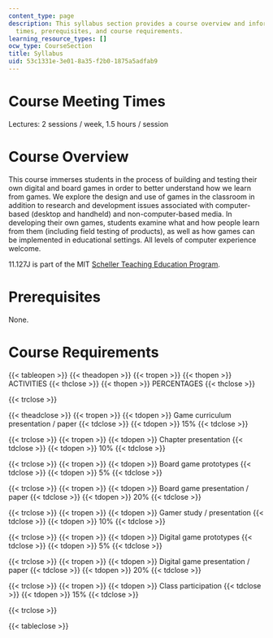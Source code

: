 ```yaml
---
content_type: page
description: This syllabus section provides a course overview and information on meeting
  times, prerequisites, and course requirements.
learning_resource_types: []
ocw_type: CourseSection
title: Syllabus
uid: 53c1331e-3e01-8a35-f2b0-1875a5adfab9
---
```


Course Meeting Times
====================

Lectures: 2 sessions / week, 1.5 hours / session

Course Overview
===============

This course immerses students in the process of building and testing their own digital and board games in order to better understand how we learn from games. We explore the design and use of games in the classroom in addition to research and development issues associated with computer-based (desktop and handheld) and non-computer-based media. In developing their own games, students examine what and how people learn from them (including field testing of products), as well as how games can be implemented in educational settings. All levels of computer experience welcome.

11.127J is part of the MIT [Scheller Teaching Education Program](http://education.mit.edu/).

Prerequisites
=============

None.

Course Requirements
===================

{{< tableopen >}}
{{< theadopen >}}
{{< tropen >}}
{{< thopen >}}
ACTIVITIES
{{< thclose >}}
{{< thopen >}}
PERCENTAGES
{{< thclose >}}

{{< trclose >}}

{{< theadclose >}}
{{< tropen >}}
{{< tdopen >}}
Game curriculum presentation / paper
{{< tdclose >}}
{{< tdopen >}}
15%
{{< tdclose >}}

{{< trclose >}}
{{< tropen >}}
{{< tdopen >}}
Chapter presentation
{{< tdclose >}}
{{< tdopen >}}
10%
{{< tdclose >}}

{{< trclose >}}
{{< tropen >}}
{{< tdopen >}}
Board game prototypes
{{< tdclose >}}
{{< tdopen >}}
5%
{{< tdclose >}}

{{< trclose >}}
{{< tropen >}}
{{< tdopen >}}
Board game presentation / paper
{{< tdclose >}}
{{< tdopen >}}
20%
{{< tdclose >}}

{{< trclose >}}
{{< tropen >}}
{{< tdopen >}}
Gamer study / presentation
{{< tdclose >}}
{{< tdopen >}}
10%
{{< tdclose >}}

{{< trclose >}}
{{< tropen >}}
{{< tdopen >}}
Digital game prototypes
{{< tdclose >}}
{{< tdopen >}}
5%
{{< tdclose >}}

{{< trclose >}}
{{< tropen >}}
{{< tdopen >}}
Digital game presentation / paper
{{< tdclose >}}
{{< tdopen >}}
20%
{{< tdclose >}}

{{< trclose >}}
{{< tropen >}}
{{< tdopen >}}
Class participation
{{< tdclose >}}
{{< tdopen >}}
15%
{{< tdclose >}}

{{< trclose >}}

{{< tableclose >}}